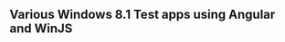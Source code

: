 Various Windows 8.1 Test apps using Angular and WinJS
-----------------------------------------------------
